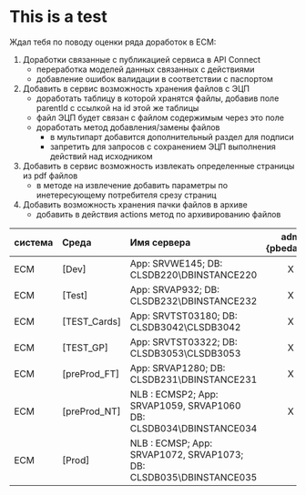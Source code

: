 # This is a test

Ждал тебя по поводу оценки ряда доработок в ECM:

1. Доработки связанные с публикацией сервиса в API Connect
   - переработка моделей данных  связанных с действиями
   - добавление ошибок валидации в соответствии с паспортом
2. Добавить в сервис возможность хранения файлов с ЭЦП
   - доработать таблицу в которой хранятся файлы, добавив поле parentId с ссылкой на id этой же таблицы
   - файл ЭЦП будет связан с файлом содержимым через это поле
   - доработать метод добавления/замены файлов
     - в мультипарт добавится дополнительный раздел для подписи
     - запретить для запросов с сохранением ЭЦП выполнения действий над исходником 
3. Добавить в сервис возможность извлекать определенные страницы из pdf файлов
   - в методе на извлечение добавить параметры по инетересующему потребителя срезу страниц
4. Добавить возможность хранения пачки файлов в архиве 
   - добавить в действия actions метод по архивированию файлов



|система| Среда | Имя сервера| adm {pbedarev}| adm {ext_rostov} |
|:-----|:-----|:-----|:-----:|:-----:|
|ECM| [Dev] |App: SRVWE145; DB: CLSDB220\DBINSTANCE220| X | |
|ECM| [Test] |App: SRVAP932; DB: CLSDB232\DBINSTANCE232| X | X |
|ECM| [TEST_Cards] |App: SRVTST03180; DB: CLSDB3042\CLSDB3042| X | X|
|ECM| [TEST_GP] |App: SRVTST03322; DB: CLSDB3053\CLSDB3053| X | X|
|ECM| [preProd_FT] |App: SRVAP1280; DB: CLSDB231\DBINSTANCE231| X | |
|ECM| [preProd_NT] |NLB : ECMSP2; App: SRVAP1059, SRVAP1060 DB: CLSDB034\DBINSTANCE034| X | |
|ECM| [Prod] |NLB : ECMSP; App: SRVAP1072, SRVAP1073; DB: CLSDB035\DBINSTANCE035|  | 

